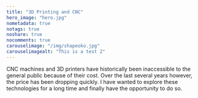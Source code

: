 ```yaml
---
title: "3D Printing and CNC"
hero_image: "hero.jpg"
nometadata: true
notags: true
noshare: true
nocomments: true
carouselimage: "/img/shapeoko.jpg"
carouselimagealt: "This is a test 2"
---
```


CNC machines and 3D printers have historically been inaccessible to the general
public because of their cost. Over the last several years however, the price has
been dropping quickly. I have wanted to explore these technologies for a long
time and finally have the opportunity to do so.
